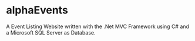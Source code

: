 # alphaEvents

A Event Listing Website written with the .Net MVC Framework using C# and a Microsoft SQL Server as Database.
